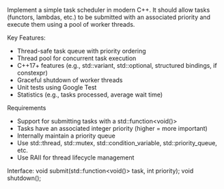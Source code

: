 Implement a simple task scheduler in modern C++. It should allow tasks (functors, lambdas, etc.) to be submitted with an associated priority and execute them using a pool of worker threads.

Key Features:
- Thread-safe task queue with priority ordering
- Thread pool for concurrent task execution
- C++17+ features (e.g., std::variant, std::optional, structured bindings, if constexpr)
- Graceful shutdown of worker threads
- Unit tests using Google Test
- Statistics (e.g., tasks processed, average wait time)


Requirements

- Support for submitting tasks with a std::function<void()>
- Tasks have an associated integer priority (higher = more important)
- Internally maintain a priority queue
- Use std::thread, std::mutex, std::condition_variable, std::priority_queue, etc.
- Use RAII for thread lifecycle management

Interface:
void submit(std::function<void()> task, int priority);
void shutdown();